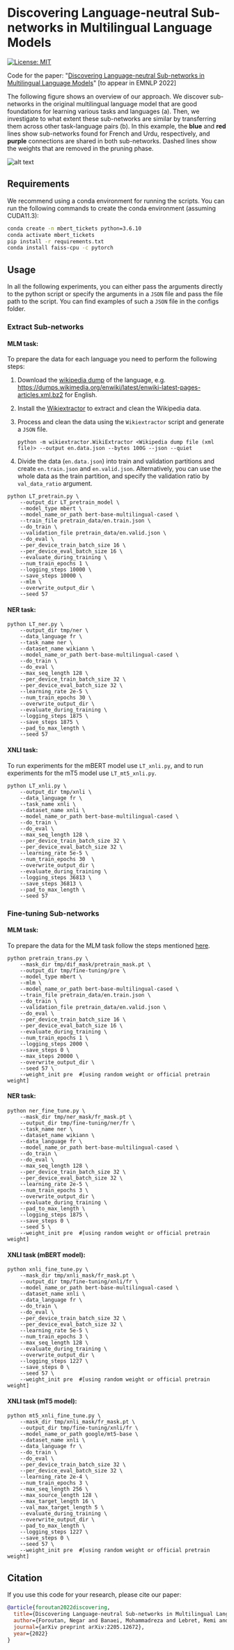 
# Discovering Language-neutral Sub-networks in Multilingual Language Models
[![License: MIT](https://img.shields.io/badge/License-MIT-green.svg)](https://opensource.org/licenses/MIT)

Code for the paper: "[Discovering Language-neutral Sub-networks in Multilingual Language Models](https://arxiv.org/abs/2205.12672)" [to appear in EMNLP 2022]

The following figure shows an overview of our approach. We discover sub-networks in the original multilingual language model that are good foundations for learning various tasks and languages (a). Then, we investigate to what extent these sub-networks are similar by transferring them across other task-language pairs (b). In this example, the **blue** and **red** lines show sub-networks found for French and Urdu, respectively, and **purple** connections are shared in both sub-networks. Dashed lines show the weights that are removed in the pruning phase.

![alt text](./figs/model_overview.png?raw=true)


## Requirements
We recommend using a conda environment for running the scripts.
You can run the following commands to create the conda environment (assuming CUDA11.3):
```bash
conda create -n mbert_tickets python=3.6.10
conda activate mbert_tickets
pip install -r requirements.txt
conda install faiss-cpu -c pytorch
```


## Usage
In all the following experiments, you can either pass the arguments directly to the python script or specify the arguments in a `JSON` file and pass the file path to the script. You can find examples of such a `JSON` file in the configs folder. 

### Extract Sub-networks

#### MLM task:
To prepare the data for each language you need to perform the following steps:

1. Download the [wikipedia dump](https://dumps.wikimedia.org/) of the language, e.g. https://dumps.wikimedia.org/enwiki/latest/enwiki-latest-pages-articles.xml.bz2 for English.
2. Install the [Wikiextractor](https://github.com/attardi/wikiextractor) to extract and clean the Wikipedia data.
3. Process and clean the data using the `Wikiextractor` script and generate a `JSON` file.

	```python -m wikiextractor.WikiExtractor <Wikipedia dump file (xml file)> --output en.data.json --bytes 100G --json --quiet```
4. Divide the data (`en.data.json`) into train and validation partitions and create `en.train.json` and `en.valid.json`. 
Alternatively, you can use the whole data as the train partition, and specify the validation ratio by `val_data_ratio` argument.

```shell
python LT_pretrain.py \
	--output_dir LT_pretrain_model \
	--model_type mbert \
	--model_name_or_path bert-base-multilingual-cased \
	--train_file pretrain_data/en.train.json \
	--do_train \
	--validation_file pretrain_data/en.valid.json \
	--do_eval \
	--per_device_train_batch_size 16 \
	--per_device_eval_batch_size 16 \
	--evaluate_during_training \
	--num_train_epochs 1 \
	--logging_steps 10000 \
	--save_steps 10000 \
	--mlm \
	--overwrite_output_dir \
	--seed 57
```

#### NER task:

```shell
python LT_ner.py \
	--output_dir tmp/ner \
	--data_language fr \
	--task_name ner \
	--dataset_name wikiann \
	--model_name_or_path bert-base-multilingual-cased \
	--do_train \
	--do_eval \
	--max_seq_length 128 \
	--per_device_train_batch_size 32 \
	--per_device_eval_batch_size 32 \
	--learning_rate 2e-5 \
	--num_train_epochs 30 \
	--overwrite_output_dir \
	--evaluate_during_training \
	--logging_steps 1875 \
	--save_steps 1875 \
	--pad_to_max_length \
	--seed 57
```

#### XNLI task:
To run experiments for the mBERT model use `LT_xnli.py`, and to run experiments for the mT5 model use `LT_mt5_xnli.py`.

```shell
python LT_xnli.py \
	--output_dir tmp/xnli \
	--data_language fr \
	--task_name xnli \
	--dataset_name xnli \
	--model_name_or_path bert-base-multilingual-cased \
	--do_train \
	--do_eval \
	--max_seq_length 128 \
	--per_device_train_batch_size 32 \
	--per_device_eval_batch_size 32 \
	--learning_rate 5e-5 \
	--num_train_epochs 30  \
	--overwrite_output_dir \
	--evaluate_during_training \
	--logging_steps 36813 \
	--save_steps 36813 \
	--pad_to_max_length \
	--seed 57
```


### Fine-tuning Sub-networks

#### MLM task:
To prepare the data for the MLM task follow the steps mentioned [here](README.md#mlm-task).

```shell
python pretrain_trans.py \
	--mask_dir tmp/dif_mask/pretrain_mask.pt \
	--output_dir tmp/fine-tuning/pre \
	--model_type mbert \
	--mlm \
	--model_name_or_path bert-base-multilingual-cased \
	--train_file pretrain_data/en.train.json \
	--do_train \
	--validation_file pretrain_data/en.valid.json \
	--do_eval \
	--per_device_train_batch_size 16 \
	--per_device_eval_batch_size 16 \
	--evaluate_during_training \
	--num_train_epochs 1 \
	--logging_steps 2000 \
	--save_steps 0 \
	--max_steps 20000 \
	--overwrite_output_dir \
	--seed 57 \
	--weight_init pre  #[using random weight or official pretrain weight]
```

#### NER task:

```shell
python ner_fine_tune.py \
	--mask_dir tmp/ner_mask/fr_mask.pt \
	--output_dir tmp/fine-tuning/ner/fr \
	--task_name ner \
	--dataset_name wikiann \
	--data_language fr \
	--model_name_or_path bert-base-multilingual-cased \
	--do_train \
	--do_eval \
	--max_seq_length 128 \
	--per_device_train_batch_size 32 \
	--per_device_eval_batch_size 32 \
	--learning_rate 2e-5 \
	--num_train_epochs 3 \
	--overwrite_output_dir \
	--evaluate_during_training \
	--pad_to_max_length \
	--logging_steps 1875 \
	--save_steps 0 \
	--seed 5 \
	--weight_init pre  #[using random weight or official pretrain weight]
```

#### XNLI task (mBERT model):

```shell
python xnli_fine_tune.py \
	--mask_dir tmp/xnli_mask/fr_mask.pt \
	--output_dir tmp/fine-tuning/xnli/fr \
	--model_name_or_path bert-base-multilingual-cased \
	--dataset_name xnli \
	--data_language fr \
	--do_train \
	--do_eval \
	--per_device_train_batch_size 32 \
	--per_device_eval_batch_size 32 \
	--learning_rate 5e-5 \
	--num_train_epochs 3 \
	--max_seq_length 128 \
	--evaluate_during_training \
	--overwrite_output_dir \
	--logging_steps 1227 \
	--save_steps 0 \
	--seed 57 \
	--weight_init pre  #[using random weight or official pretrain weight]
```
#### XNLI task (mT5 model):
```shell
python mt5_xnli_fine_tune.py \
	--mask_dir tmp/xnli_mask/fr_mask.pt \
	--output_dir tmp/fine-tuning/xnli/fr \
	--model_name_or_path google/mt5-base \
	--dataset_name xnli \
	--data_language fr \
	--do_train \
	--do_eval \
	--per_device_train_batch_size 32 \
	--per_device_eval_batch_size 32 \
	--learning_rate 2e-4 \
	--num_train_epochs 3 \
	--max_seq_length 256 \
	--max_source_length 128 \
	--max_target_length 16 \
	--val_max_target_length 5 \
	--evaluate_during_training \
	--overwrite_output_dir \
	--pad_to_max_length \
	--logging_steps 1227 \
	--save_steps 0 \
	--seed 57 \
	--weight_init pre  #[using random weight or official pretrain weight]
```

## Citation

If you use this code for your research, please cite our paper:

``` bib
@article{foroutan2022discovering,
  title={Discovering Language-neutral Sub-networks in Multilingual Language Models},
  author={Foroutan, Negar and Banaei, Mohammadreza and Lebret, Remi and Bosselut, Antoine and Aberer, Karl},
  journal={arXiv preprint arXiv:2205.12672},
  year={2022}
}
```
